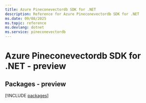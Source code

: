 ```yaml
---
title: Azure Pineconevectordb SDK for .NET
description: Reference for Azure Pineconevectordb SDK for .NET
ms.date: 09/08/2025
ms.topic: reference
ms.devlang: dotnet
ms.service: pineconevectordb
---
```

# Azure Pineconevectordb SDK for .NET - preview
## Packages - preview
[!INCLUDE [packages](pineconevectordb-index.md)]